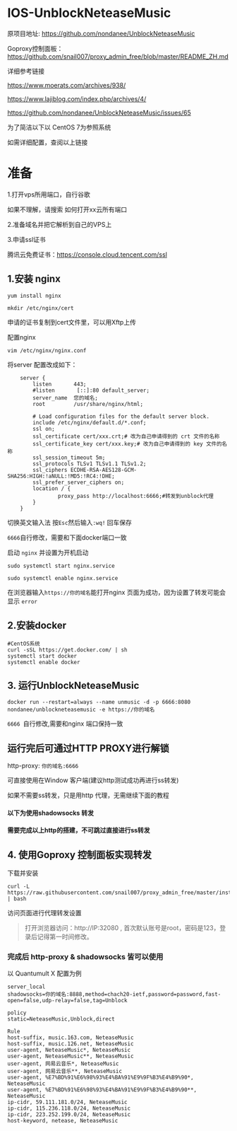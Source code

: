 # IOS-UnblockNeteaseMusic

原项目地址: https://github.com/nondanee/UnblockNeteaseMusic 

Goproxy控制面板：https://github.com/snail007/proxy_admin_free/blob/master/README_ZH.md

详细参考链接

https://www.moerats.com/archives/938/

https://www.lajiblog.com/index.php/archives/4/

https://github.com/nondanee/UnblockNeteaseMusic/issues/65


为了简洁以下以 CentOS 7为参照系统

如需详细配置，查阅以上链接

# 准备

1.打开vps所用端口，自行谷歌

如果不理解，请搜索 如何打开xx云所有端口
    
2.准备域名并把它解析到自己的VPS上

3.申请ssl证书

腾讯云免费证书：https://console.cloud.tencent.com/ssl


## 1.安装 nginx 
```
yum install nginx

mkdir /etc/nginx/cert

```
申请的证书复制到cert文件里，可以用Xftp上传

配置nginx
```
vim /etc/nginx/nginx.conf
```
将server 配置改成如下：
```
    server {
        listen       443;
        #listen       [::]:80 default_server;
        server_name  您的域名;
        root         /usr/share/nginx/html;

        # Load configuration files for the default server block.
        include /etc/nginx/default.d/*.conf;
        ssl on;
        ssl_certificate cert/xxx.crt;# 改为自己申请得到的 crt 文件的名称
        ssl_certificate_key cert/xxx.key;# 改为自己申请得到的 key 文件的名称
        ssl_session_timeout 5m;
        ssl_protocols TLSv1 TLSv1.1 TLSv1.2;
        ssl_ciphers ECDHE-RSA-AES128-GCM-SHA256:HIGH:!aNULL:!MD5:!RC4:!DHE;
        ssl_prefer_server_ciphers on;
        location / {
                proxy_pass http://localhost:6666;#转发到unblock代理
        }
    }

```
切换英文输入法 按` Esc `然后输入`:wq!` 回车保存

`6666`自行修改，需要和下面docker端口一致

启动 `nginx` 并设置为开机启动
```
sudo systemctl start nginx.service

sudo systemctl enable nginx.service

```
在浏览器输入`https://你的域名`能打开nginx 页面为成功，因为设置了转发可能会显示 `error`

## 2.安装docker
```
#CentOS系统
curl -sSL https://get.docker.com/ | sh
systemctl start docker
systemctl enable docker
```

## 3. 运行UnblockNeteaseMusic
```
docker run --restart=always --name unmusic -d -p 6666:8080 nondanee/unblockneteasemusic -e https://你的域名
```
`6666 `自行修改,需要和nginx 端口保持一致


## 运行完后可通过HTTP PROXY进行解锁

http-proxy: `你的域名:6666`

可直接使用在Window 客户端(建议http测试成功再进行ss转发)

如果不需要ss转发，只是用http 代理，无需继续下面的教程

#### 以下为使用shadowsocks 转发

#### 需要完成以上http的搭建，不可跳过直接进行ss转发

## 4. 使用Goproxy 控制面板实现转发
下载并安装
```
curl -L https://raw.githubusercontent.com/snail007/proxy_admin_free/master/install_auto.sh | bash
```
 访问页面进行代理转发设置
 >打开浏览器访问：http://IP:32080 , 首次默认账号是root，密码是123，登录后记得第一时间修改。
### 完成后 http-proxy & shadowsocks 皆可以使用

以 Quantumult X 配置为例

```
server_local
shadowsocks=你的域名:8888,method=chach20-ietf,password=password,fast-open=false,udp-relay=false,tag=Unblock

policy
static=NeteaseMusic,Unblock,direct

Rule
host-suffix, music.163.com, NeteaseMusic
host-suffix, music.126.net, NeteaseMusic
user-agent, NeteaseMusic*, NeteaseMusic
user-agent, NeteaseMusic**, NeteaseMusic
user-agent, 网易云音乐*, NeteaseMusic
user-agent, 网易云音乐**, NeteaseMusic
user-agent, %E7%BD%91%E6%98%93%E4%BA%91%E9%9F%B3%E4%B9%90*, NeteaseMusic
user-agent, %E7%BD%91%E6%98%93%E4%BA%91%E9%9F%B3%E4%B9%90**, NeteaseMusic
ip-cidr, 59.111.181.0/24, NeteaseMusic
ip-cidr, 115.236.118.0/24, NeteaseMusic
ip-cidr, 223.252.199.0/24, NeteaseMusic
host-keyword, netease, NeteaseMusic
```
